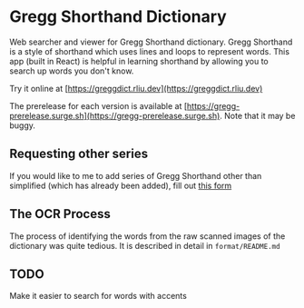 # Gregg Shorthand Dictionary

Web searcher and viewer for Gregg Shorthand dictionary. Gregg Shorthand is a
style of shorthand which uses lines and loops to represent words. This app
(built in React) is helpful in learning shorthand by allowing you to search up
words you don't know.

Try it online at [https://greggdict.rliu.dev](https://greggdict.rliu.dev)

The prerelease for each version is available at
[https://gregg-prerelease.surge.sh](https://gregg-prerelease.surge.sh). Note
that it may be buggy.

## Requesting other series

If you would like to me to add series of Gregg Shorthand other than simplified
(which has already been added), fill out [this
form](https://docs.google.com/forms/d/e/1FAIpQLSe7Dhv-7SiZavvGoYE0Fy-n9n7OCmUQjhUCIw0hMjePtQZntA/viewform)

## The OCR Process

The process of identifying the words from the raw scanned images of the
dictionary was quite tedious. It is described in detail in `format/README.md`

## TODO

Make it easier to search for words with accents
